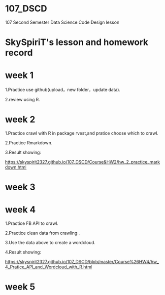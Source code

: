 # 107_DSCD
107 Second Semester Data Science Code Design lesson
# SkySpiriT's lesson and homework record
# week 1
1.Practice use github(upload，new folder，update data).

2.review using R.

# week 2
1.Practice crawl with R in package rvest,and pratice choose which to crawl.

2.Practice Rmarkdown.

3.Result showing:

https://skyspirit2327.github.io/107_DSCD/Course&HW2/hw_2_practice_markdown.html

# week 3

# week 4
1.Practice FB API to crawl.

2.Practice clean data from crawling .

3.Use the data above to create a wordcloud.

4.Result showing:

https://skyspirit2327.github.io/107_DSCD/blob/master/Course%26HW4/hw_4_Pratice_API_and_Wordcloud_with_R.html


# week 5
